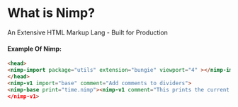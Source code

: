 <h1>What is Nimp?</h1>

<p>An Extensive HTML Markup Lang - Built for Production </p>

<h4>Example Of Nimp:</h4>

```html
<head>
<nimp-import package="utils" extension="bungie" viewport="4" ></nimp-import >
</head>
<nimp-v1 import="base" comment="Add comments to dividers">
<nimp-base print="time.nimp"><nimp-v1 comment="This prints the current time"></nimp-base
</nimp-v1>
```
